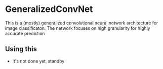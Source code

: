 # GeneralizedConvNet
This is a (mostly) generalized convolutional neural network architecture for image classificaton. The network focuses on high granularity for
highly accurate prediction

## Using this
- It's not done yet, standby
